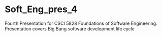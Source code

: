 
# Soft_Eng_pres_4
Fourth Presentation for CSCI 5828 Foundations of Software Engineering. Presentation covers Big Bang software development life cycle
